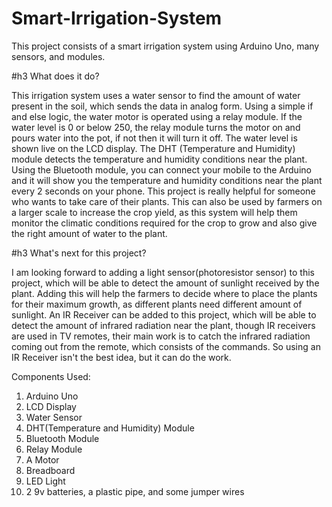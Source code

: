 # Smart-Irrigation-System
This project consists of a smart irrigation system using Arduino Uno, many sensors, and modules.

#h3 What does it do?

This irrigation system uses a water sensor to find the amount of water present in the soil, which sends the data in analog form. Using a simple if and else logic, the water motor is operated using a relay module. If the water level is 0 or below 250, the relay module turns the motor on and pours water into the pot, if not then it will turn it off. The water level is shown live on the LCD display. The DHT (Temperature and Humidity) module detects the temperature and humidity conditions near the plant. Using the Bluetooth module, you can connect your mobile to the Arduino and it will show you the temperature and humidity conditions near the plant every 2 seconds on your phone. This project is really helpful for someone who wants to take care of their plants. This can also be used by farmers on a larger scale to increase the crop yield, as this system will help them monitor the climatic conditions required for the crop to grow and also give the right amount of water to the plant.

#h3 What's next for this project?

I am looking forward to adding a light sensor(photoresistor sensor) to this project, which will be able to detect the amount of sunlight received by the plant. Adding this will help the farmers to decide where to place the plants for their maximum growth, as different plants need different amount of sunlight. An IR Receiver can be added to this project, which will be able to detect the amount of infrared radiation near the plant, though IR receivers are used in TV remotes, their main work is to catch the infrared radiation coming out from the remote, which consists of the commands. So using an IR Receiver isn't the best idea, but it can do the work.

Components Used:
1) Arduino Uno
2) LCD Display
3) Water Sensor
4) DHT(Temperature and Humidity) Module
5) Bluetooth Module
6) Relay Module
7) A Motor
8) Breadboard
9) LED Light
10) 2 9v batteries, a plastic pipe, and some jumper wires
